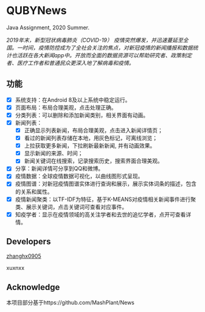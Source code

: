 # QUBYNews

Java Assignment, 2020 Summer.

*2019年末，新型冠状病毒肺炎（COVID-19） 疫情突然爆发，并迅速蔓延至全国。一时间，疫情防控成为了全社会关注的焦点，对新冠疫情的新闻播报和数据统计也活跃在各大新闻app中。开放而全面的数据资源可以帮助研究者、政策制定者、医疗工作者和普通民众更深入地了解病毒和疫情。*

## 功能


- [x] 系统支持：在Android 8及以上系统中稳定运行。
- [x] 页面布局：布局合理美观，点击处理正确。
- [x] 分类列表：可以删除和添加新闻类别，相关界面有动画。
- [x] 新闻列表：
  - [x] 正确显示列表新闻，布局合理美观，点击进入新闻详情页；
  - [x] 看过的新闻列表存储在本地，用灰色标记，可离线浏览；
  - [x] 上拉获取更多新闻，下拉刷新最新新闻,  并有动画效果。
  - [x] 显示新闻的来源、时间；
  - [x] 新闻关键词在线搜索，记录搜索历史，搜索界面合理美观。
- [x] 分享：新闻详情可分享到QQ和微博。
- [x] 疫情数据：全球疫情数据可视化，以曲线图形式呈现。
- [x] 疫情图谱：对新冠疫情图谱实体进行查询和展示，展示实体词条的描述，包含的关系和属性。
- [x] 疫情新闻聚类：以TF-IDF为特征，基于K-MEANS对疫情相关新闻事件进行聚类、展示关键词，点击关键词可查看对应事件。
- [x] 知疫学者：显示在疫情领域的高关注学者和去世的追忆学者，点开可查看详情。

## Developers

[zhanghx0905](https://github.com/zhanghx0905)

xuxnxx

## Acknowledge

本项目部分基于https://github.com/MashPlant/News
